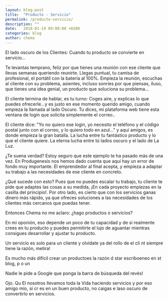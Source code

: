 ```yaml
---
layout: blog-post
title:  "Producto - Servicio"
permalink: /producto-servicio/
description: ""
date:   2018-01-19 09:00:00 +0200
categories: blog
author: chema
---
```

El lado oscuro de los Clientes: Cuando tu producto se convierte en servicio...

Te levantas temprano, feliz por que tienes una reunión con ese cliente que llevas semanas queriendo reunirte.
Llegas puntual, tu camisa de profesional, el portátil con la batería al 100%. Empieza la reunión, escuchas al cliente con su problema, asientes, incluso sonríes por que piensas, iluso, que tienes una idea genial, un producto que soluciona su problema...

El cliente termina de hablar, es tu turno: Coges aire, y explicas lo que puedes ofrecerle...y es justo en ese momento querido amigo, cuando empieza la llamada al lado Oscuro. Tu dices, mi plataforma web tiene esta ventana de login que solicita simplemente el correo..

El cliente dice:  "Yo no quiero ese login, yo necesito el teléfono y el código postal junto con el correo, y lo quiero todo en azul..." y aquí amigos, es donde empieza la gran batalla. La lucha entre tu fantástico producto y lo que el cliente quiere. La eterna lucha entre tú lados oscuro y el lado de La Luz.

¿Te suena verdad? Estoy seguro que este ejemplo te ha pasado más de una vez.  En Produgenesis nos hemos dado cuenta que aquí hay un error de fondo muy importante. El emprendedor al final acepta, y empieza a adaptar su trabajo a las necesidades de ese cliente en concreto.

¿Qué sucede con esto? Pues que no puedes escalar tu trabajo, tu cliente te pide que adaptes las cosas a su medida, ¡En cada proyecto empiezas en la casilla del principio!. Por otro lado, es cierto que con los servicios ganas dinero más rápido, ya que ofreces soluciones a las necesidades de los clientes más cercanos que puedas tener.

Entonces Chema no me aclaro: ¿hago productos o servicios?

En mi oponión, eso depende un poco de tu capacidad y de si realmente crees en tu producto y puedes permitirte el lujo de aguantar mientras consigues desarrollar y ajustar tu producto. 

Un servicio es solo para un cliente y olvídate ya del rollo de el cli nt siempre tiene la razón, metira!

Es mucho más difícil crear un productoes la razón d  star escriboeneo en st blog, p o un

Nadie le pide a Google que ponga la barra de búsqueda del revés!

Ojo. Qu El nosotros llevamos toda la
Vida haciendo servicios y por eso amigo mío, si cr es en un buen producto, no caigas e laso oscuro de convertirlo en servicios.
